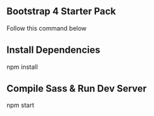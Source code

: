 ## Bootstrap 4 Starter Pack
Follow this command below

## Install Dependencies
npm install

## Compile Sass & Run Dev Server
npm start
